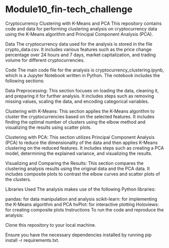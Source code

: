 # Module10_fin-tech_challenge
Cryptocurrency Clustering with K-Means and PCA This repository contains code and data for performing clustering analysis on cryptocurrency data using the K-Means algorithm and Principal Component Analysis (PCA).

Data The cryptocurrency data used for the analysis is stored in the file crypto_data.csv. It includes various features such as the price change percentage over 24 hours and 7 days, market capitalization, and trading volume for different cryptocurrencies.

Code The main code file for the analysis is cryptocurrency_clustering.ipynb, which is a Jupyter Notebook written in Python. The notebook includes the following sections:

Data Preprocessing: This section focuses on loading the data, cleaning it, and preparing it for further analysis. It includes steps such as removing missing values, scaling the data, and encoding categorical variables.

Clustering with K-Means: This section applies the K-Means algorithm to cluster the cryptocurrencies based on the selected features. It includes finding the optimal number of clusters using the elbow method and visualizing the results using scatter plots.

Clustering with PCA: This section utilizes Principal Component Analysis (PCA) to reduce the dimensionality of the data and then applies K-Means clustering on the reduced features. It includes steps such as creating a PCA model, determining the explained variance, and visualizing the results.

Visualizing and Comparing the Results: This section compares the clustering analysis results using the original data and the PCA data. It includes composite plots to contrast the elbow curves and scatter plots of the clusters.

Libraries Used The analysis makes use of the following Python libraries:

pandas: for data manipulation and analysis scikit-learn: for implementing the K-Means algorithm and PCA hvPlot: for interactive plotting Holoviews: for creating composite plots Instructions To run the code and reproduce the analysis:

Clone this repository to your local machine.

Ensure you have the necessary dependencies installed by running pip install -r requirements.txt.
